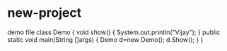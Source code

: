 # new-project
demo file
class Demo
{
    void show()
     {
     System.out.println("Vijay");
     }
    public static void main(String []args)
    {
       Demo d=new Demo();
       d.Show();
    }
 }    
